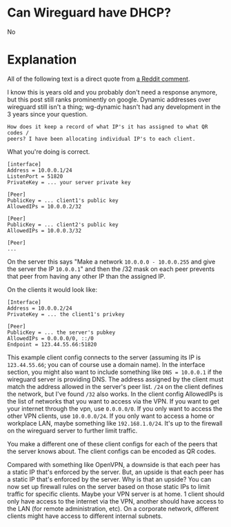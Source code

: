 # Can Wireguard have DHCP?

No

# Explanation

All of the following text is a direct quote from [a Reddit comment][reddit].


I know this is years old and you probably don't need a response anymore, but
this post still ranks prominently on google. Dynamic addresses over wireguard
still isn't a thing; wg-dynamic hasn't had any development in the 3 years since
your question.

    How does it keep a record of what IP's it has assigned to what QR codes /
    peers? I have been allocating individual IP's to each client.

What you're doing is correct.

```
[interface]
Address = 10.0.0.1/24
ListenPort = 51820
PrivateKey = ... your server private key

[Peer]
PublicKey = ... client1's public key
AllowedIPs = 10.0.0.2/32

[Peer]
PublicKey = ... client2's public key
AllowedIPs = 10.0.0.3/32

[Peer]
...
```

On the server this says "Make a network `10.0.0.0 - 10.0.0.255` and give the
server the IP `10.0.0.1`" and then the /32 mask on each peer prevents that peer
from having any other IP than the assigned IP.

On the clients it would look like:

```
[Interface]
Address = 10.0.0.2/24
PrivateKey = ... the client1's privkey

[Peer]
PublicKey = ... the server's pubkey
AllowedIPs = 0.0.0.0/0, ::/0
Endpoint = 123.44.55.66:51820
```

This example client config connects to the server (assuming its IP is
`123.44.55.66`; you can of course use a domain name). In the interface section,
you might also want to include something like `DNS = 10.0.0.1` if the wireguard
server is providing DNS. The address assigned by the client must match the
address allowed in the server's peer list. `/24` on the client defines the
network, but I've found `/32` also works. In the client config AllowedIPs is the
list of networks that you want to access via the VPN. If you want to get your
internet through the vpn, use `0.0.0.0/0`. If you only want to access the other
VPN clients, use `10.0.0.0/24`. If you only want to access a home or workplace
LAN, maybe something like `192.168.1.0/24`. It's up to the firewall on the
wireguard server to further limit traffic.

You make a different one of these client configs for each of the peers that the
server knows about. The client configs can be encoded as QR codes.

Compared with something like OpenVPN, a downside is that each peer has a static
IP that's enforced by the server. But, an upside is that each peer has a static
IP that's enforced by the server. Why is that an upside? You can now set up
firewall rules on the server based on those static IPs to limit traffic for
specific clients. Maybe your VPN server is at home. 1 client should only have
access to the internet via the VPN, another should have access to the LAN (for
remote administration, etc). On a corporate network, different clients might
have access to different internal subnets.

[reddit]: https://www.reddit.com/r/WireGuard/comments/bz19cq/comment/iyt3z8e/
